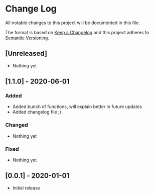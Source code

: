 # Change Log

All notable changes to this project will be documented in this file.

The format is based on [Keep a Changelog](http://keepachangelog.com/)
and this project adheres to [Semantic Versioning](http://semver.org/).

## [Unreleased]

- Nothing yet

## [1.1.0] - 2020-06-01

### Added

- Added bunch of functions, will explain better in future updates
- Added changelog file ;)

### Changed

- Nothing yet

### Fixed

- Nothing yet

## [0.0.1] - 2020-01-01

- Initial release
